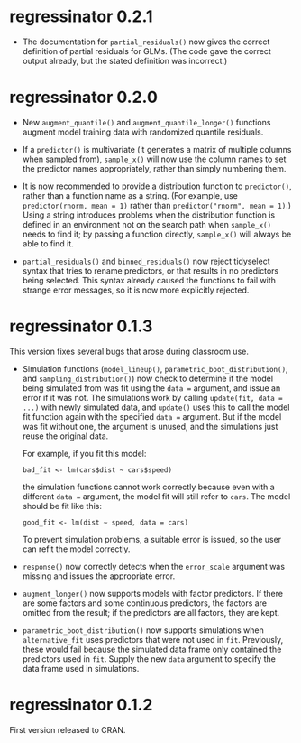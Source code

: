 # regressinator 0.2.1

- The documentation for `partial_residuals()` now gives the correct definition
  of partial residuals for GLMs. (The code gave the correct output already, but
  the stated definition was incorrect.)

# regressinator 0.2.0

- New `augment_quantile()` and `augment_quantile_longer()` functions augment
  model training data with randomized quantile residuals.

- If a `predictor()` is multivariate (it generates a matrix of multiple columns
  when sampled from), `sample_x()` will now use the column names to set the
  predictor names appropriately, rather than simply numbering them.

- It is now recommended to provide a distribution function to `predictor()`,
  rather than a function name as a string. (For example, use `predictor(rnorm,
  mean = 1)` rather than `predictor("rnorm", mean = 1)`.) Using a string
  introduces problems when the distribution function is defined in an
  environment not on the search path when `sample_x()` needs to find it; by
  passing a function directly, `sample_x()` will always be able to find it.

- `partial_residuals()` and `binned_residuals()` now reject tidyselect syntax
  that tries to rename predictors, or that results in no predictors being
  selected. This syntax already caused the functions to fail with strange error
  messages, so it is now more explicitly rejected.

# regressinator 0.1.3

This version fixes several bugs that arose during classroom use.

- Simulation functions (`model_lineup()`, `parametric_boot_distribution()`, and
  `sampling_distribution()`) now check to determine if the model being simulated
  from was fit using the `data =` argument, and issue an error if it was not.
  The simulations work by calling `update(fit, data = ...)` with newly simulated
  data, and `update()` uses this to call the model fit function again with the
  specified `data =` argument. But if the model was fit without one, the
  argument is unused, and the simulations just reuse the original data.

  For example, if you fit this model:

  ```
  bad_fit <- lm(cars$dist ~ cars$speed)
  ```

  the simulation functions cannot work correctly because even with a different
  `data =` argument, the model fit will still refer to `cars`. The model should
  be fit like this:

  ```
  good_fit <- lm(dist ~ speed, data = cars)
  ```

  To prevent simulation problems, a suitable error is issued, so the user can
  refit the model correctly.

- `response()` now correctly detects when the `error_scale` argument was missing
  and issues the appropriate error.

- `augment_longer()` now supports models with factor predictors. If there are
  some factors and some continuous predictors, the factors are omitted from the
  result; if the predictors are all factors, they are kept.

- `parametric_boot_distribution()` now supports simulations when
  `alternative_fit` uses predictors that were not used in `fit`. Previously,
  these would fail because the simulated data frame only contained the
  predictors used in `fit`. Supply the new `data` argument to specify the data
  frame used in simulations.

# regressinator 0.1.2

First version released to CRAN.
